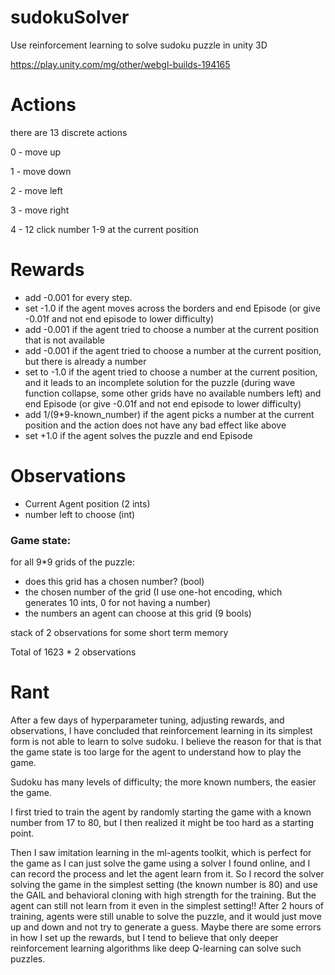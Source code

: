 # sudokuSolver
Use reinforcement learning to solve sudoku puzzle in unity 3D

https://play.unity.com/mg/other/webgl-builds-194165

# Actions
there are 13 discrete actions

0 - move up

1 - move down

2 - move left

3 - move right

4 - 12 click number 1-9 at the current position

# Rewards
- add -0.001 for every step.
- set -1.0 if the agent moves across the borders and end Episode (or give -0.01f and not end episode to lower difficulty)
- add -0.001 if the agent tried to choose a number at the current position that is not available
- add -0.001 if the agent tried to choose a number at the current position, but there is already a number 
- set to -1.0 if the agent tried to choose a number at the current position, and it leads to an incomplete solution for the puzzle (during wave function collapse, some other grids have no available numbers left)  and end Episode (or give -0.01f and not end episode to lower difficulty)
- add 1/(9*9-known_number) if the agent picks a number at the current position and the action does not have any bad effect like above
- set +1.0 if the agent solves the puzzle and end Episode

# Observations
- Current Agent position (2 ints)
- number left to choose (int)
### Game state:
for all 9*9 grids of the puzzle:
- does this grid has a chosen number? (bool)
- the chosen number of the grid (I use one-hot encoding, which generates 10 ints,  0 for not having a number)
- the numbers an agent can choose at this grid (9 bools)

stack of 2 observations for some short term memory

Total of 1623 * 2 observations

# Rant
After a few days of hyperparameter tuning, adjusting rewards, and observations, I have concluded that reinforcement learning in its simplest form is not able to learn to solve sudoku.
I believe the reason for that is that the game state is too large for the agent to understand how to play the game.

Sudoku has many levels of difficulty; the more known numbers, the easier the game.

I first tried to train the agent by randomly starting the game with a known number from 17 to 80, but I then realized it might be too hard as a starting point. 

Then I saw imitation learning in the ml-agents toolkit, which is perfect for the game as I can just solve the game using a solver I found online, and I can record the process and let the agent learn from it.
So I record the solver solving the game in the simplest setting (the known number is 80) and use the GAIL and behavioral cloning with high strength for the training. But the agent can still not learn from it even in the simplest setting!! After 2 hours of training, agents were still unable to solve the puzzle, and it would just move up and down and not try to generate a guess. Maybe there are some errors in how I set up the rewards, but I tend to believe that only deeper reinforcement learning algorithms like deep Q-learning can solve such puzzles. 
